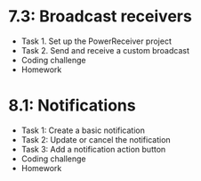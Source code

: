 # 7.3: Broadcast receivers

* Task 1. Set up the PowerReceiver project 
* Task 2. Send and receive a custom broadcast 
* Coding challenge 
* Homework 

# 8.1: Notifications

* Task 1: Create a basic notification 
* Task 2: Update or cancel the notification 
* Task 3: Add a notification action button 
* Coding challenge 
* Homework 


